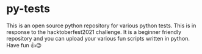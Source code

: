 # py-tests
This is an open source python repository for various python tests. This is in response to the hacktoberfest2021 challenge. It is a beginner friendly repository and you can upload your various fun scripts written in python. Have fun 👍😉
